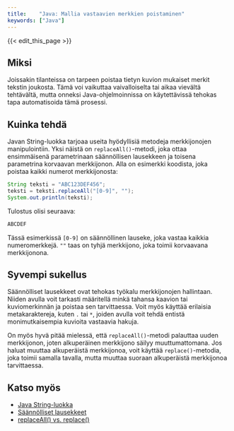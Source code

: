 ```yaml
---
title:    "Java: Mallia vastaavien merkkien poistaminen"
keywords: ["Java"]
---
```


{{< edit_this_page >}}

## Miksi

Joissakin tilanteissa on tarpeen poistaa tietyn kuvion mukaiset merkit tekstin joukosta. Tämä voi vaikuttaa vaivalloiselta tai aikaa vievältä tehtävältä, mutta onneksi Java-ohjelmoinnissa on käytettävissä tehokas tapa automatisoida tämä prosessi.

## Kuinka tehdä

Javan String-luokka tarjoaa useita hyödyllisiä metodeja merkkijonojen manipulointiin. Yksi näistä on `replaceAll()`-metodi, joka ottaa ensimmäisenä parametrinaan säännöllisen lausekkeen ja toisena parametrina korvaavan merkkijonon. Alla on esimerkki koodista, joka poistaa kaikki numerot merkkijonosta:

```Java
String teksti = "ABC123DEF456";
teksti = teksti.replaceAll("[0-9]", "");
System.out.println(teksti);
```

Tulostus olisi seuraava:

```Java
ABCDEF
```

Tässä esimerkissä `[0-9]` on säännöllinen lauseke, joka vastaa kaikkia numeromerkkejä. `""` taas on tyhjä merkkijono, joka toimii korvaavana merkkijonona.

## Syvempi sukellus

Säännölliset lausekkeet ovat tehokas työkalu merkkijonojen hallintaan. Niiden avulla voit tarkasti määritellä minkä tahansa kaavion tai kuviomerkinnän ja poistaa sen tarvittaessa. Voit myös käyttää erilaisia metakaraktereja, kuten `.` tai `*`, joiden avulla voit tehdä entistä monimutkaisempia kuvioita vastaavia hakuja.

On myös hyvä pitää mielessä, että `replaceAll()`-metodi palauttaa uuden merkkijonon, joten alkuperäinen merkkijono säilyy muuttumattomana. Jos haluat muuttaa alkuperäistä merkkijonoa, voit käyttää `replace()`-metodia, joka toimii samalla tavalla, mutta muuttaa suoraan alkuperäistä merkkijonoa tarvittaessa.

## Katso myös

- [Java String-luokka](https://docs.oracle.com/en/java/javase/11/docs/api/java.base/java/lang/String.html)
- [Säännölliset lausekkeet](https://www.regular-expressions.info/)
- [replaceAll() vs. replace()](https://stackoverflow.com/questions/5881409/string-replace-vs-string-replaceall)